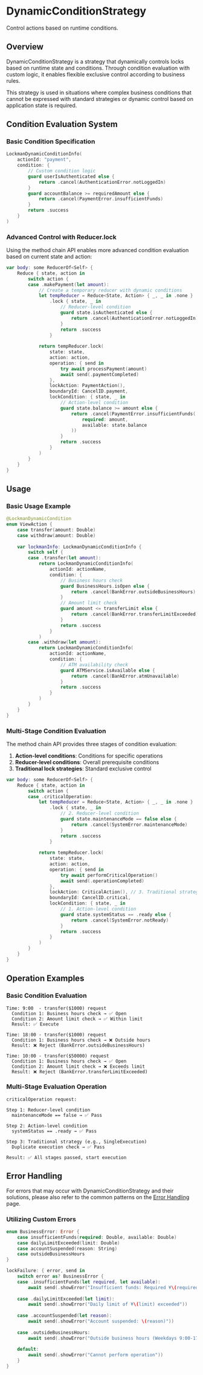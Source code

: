 # DynamicConditionStrategy

Control actions based on runtime conditions.

## Overview

DynamicConditionStrategy is a strategy that dynamically controls locks based on runtime state and conditions. Through condition evaluation with custom logic, it enables flexible exclusive control according to business rules.

This strategy is used in situations where complex business conditions that cannot be expressed with standard strategies or dynamic control based on application state is required.

## Condition Evaluation System

### Basic Condition Specification

```swift
LockmanDynamicConditionInfo(
    actionId: "payment",
    condition: {
        // Custom condition logic
        guard userIsAuthenticated else {
            return .cancel(AuthenticationError.notLoggedIn)
        }
        guard accountBalance >= requiredAmount else {
            return .cancel(PaymentError.insufficientFunds)
        }
        return .success
    }
)
```

### Advanced Control with Reducer.lock

Using the method chain API enables more advanced condition evaluation based on current state and action:

```swift
var body: some ReducerOf<Self> {
    Reduce { state, action in
        switch action {
        case .makePayment(let amount):
            // Create a temporary reducer with dynamic conditions
            let tempReducer = Reduce<State, Action> { _, _ in .none }
                .lock { state, _ in
                    // Reducer-level condition
                    guard state.isAuthenticated else {
                        return .cancel(AuthenticationError.notLoggedIn)
                    }
                    return .success
                }
            
            return tempReducer.lock(
                state: state,
                action: action,
                operation: { send in
                    try await processPayment(amount)
                    await send(.paymentCompleted)
                },
                lockAction: PaymentAction(),
                boundaryId: CancelID.payment,
                lockCondition: { state, _ in
                    // Action-level condition
                    guard state.balance >= amount else {
                        return .cancel(PaymentError.insufficientFunds(
                            required: amount,
                            available: state.balance
                        ))
                    }
                    return .success
                }
            )
        }
    }
}
```

## Usage

### Basic Usage Example

```swift
@LockmanDynamicCondition
enum ViewAction {
    case transfer(amount: Double)
    case withdraw(amount: Double)
    
    var lockmanInfo: LockmanDynamicConditionInfo {
        switch self {
        case .transfer(let amount):
            return LockmanDynamicConditionInfo(
                actionId: actionName,
                condition: {
                    // Business hours check
                    guard BusinessHours.isOpen else {
                        return .cancel(BankError.outsideBusinessHours)
                    }
                    // Amount limit check
                    guard amount <= transferLimit else {
                        return .cancel(BankError.transferLimitExceeded)
                    }
                    return .success
                }
            )
        case .withdraw(let amount):
            return LockmanDynamicConditionInfo(
                actionId: actionName,
                condition: {
                    // ATM availability check
                    guard ATMService.isAvailable else {
                        return .cancel(BankError.atmUnavailable)
                    }
                    return .success
                }
            )
        }
    }
}
```

### Multi-Stage Condition Evaluation

The method chain API provides three stages of condition evaluation:

1. **Action-level conditions**: Conditions for specific operations
2. **Reducer-level conditions**: Overall prerequisite conditions
3. **Traditional lock strategies**: Standard exclusive control

```swift
var body: some ReducerOf<Self> {
    Reduce { state, action in
        switch action {
        case .criticalOperation:
            let tempReducer = Reduce<State, Action> { _, _ in .none }
                .lock { state, _ in
                    // 2. Reducer-level condition
                    guard state.maintenanceMode == false else {
                        return .cancel(SystemError.maintenanceMode)
                    }
                    return .success
                }
            
            return tempReducer.lock(
                state: state,
                action: action,
                operation: { send in
                    try await performCriticalOperation()
                    await send(.operationCompleted)
                },
                lockAction: CriticalAction(), // 3. Traditional strategy (SingleExecution, etc.)
                boundaryId: CancelID.critical,
                lockCondition: { state, _ in
                    // 1. Action-level condition
                    guard state.systemStatus == .ready else {
                        return .cancel(SystemError.notReady)
                    }
                    return .success
                }
            )
        }
    }
}
```

## Operation Examples

### Basic Condition Evaluation

```
Time: 9:00  - transfer($1000) request
  Condition 1: Business hours check → ✅ Open
  Condition 2: Amount limit check → ✅ Within limit
  Result: ✅ Execute

Time: 18:00 - transfer($1000) request  
  Condition 1: Business hours check → ❌ Outside hours
  Result: ❌ Reject (BankError.outsideBusinessHours)

Time: 10:00 - transfer($50000) request
  Condition 1: Business hours check → ✅ Open
  Condition 2: Amount limit check → ❌ Exceeds limit
  Result: ❌ Reject (BankError.transferLimitExceeded)
```

### Multi-Stage Evaluation Operation

```
criticalOperation request:

Step 1: Reducer-level condition
  maintenanceMode == false → ✅ Pass

Step 2: Action-level condition  
  systemStatus == .ready → ✅ Pass

Step 3: Traditional strategy (e.g., SingleExecution)
  Duplicate execution check → ✅ Pass

Result: ✅ All stages passed, start execution
```

## Error Handling

For errors that may occur with DynamicConditionStrategy and their solutions, please also refer to the common patterns on the [Error Handling](<doc:ErrorHandling>) page.

### Utilizing Custom Errors

```swift
enum BusinessError: Error {
    case insufficientFunds(required: Double, available: Double)
    case dailyLimitExceeded(limit: Double)
    case accountSuspended(reason: String)
    case outsideBusinessHours
}

lockFailure: { error, send in
    switch error as? BusinessError {
    case .insufficientFunds(let required, let available):
        await send(.showError("Insufficient funds: Required ¥\(required), Available ¥\(available)"))
        
    case .dailyLimitExceeded(let limit):
        await send(.showError("Daily limit of ¥\(limit) exceeded"))
        
    case .accountSuspended(let reason):
        await send(.showError("Account suspended: \(reason)"))
        
    case .outsideBusinessHours:
        await send(.showError("Outside business hours (Weekdays 9:00-17:00)"))
        
    default:
        await send(.showError("Cannot perform operation"))
    }
}
```


